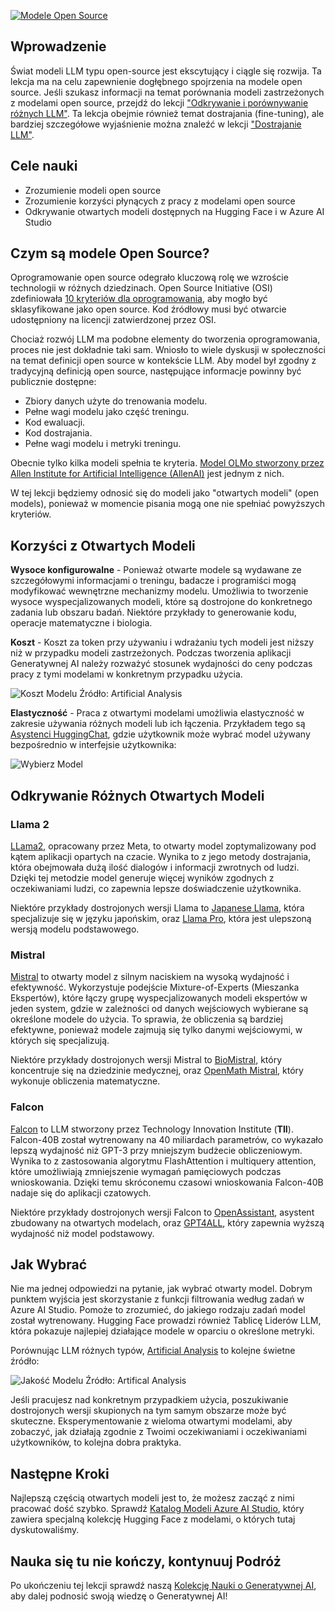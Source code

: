[![Modele Open Source](../../images/16-lesson-banner.png?WT.mc_id=academic-105485-koreyst)](https://aka.ms/gen-ai-lesson16-gh?WT.mc_id=academic-105485-koreyst)

## Wprowadzenie

Świat modeli LLM typu open-source jest ekscytujący i ciągle się rozwija. Ta lekcja ma na celu zapewnienie dogłębnego spojrzenia na modele open source. Jeśli szukasz informacji na temat porównania modeli zastrzeżonych z modelami open source, przejdź do lekcji ["Odkrywanie i porównywanie różnych LLM"](../../../02-exploring-and-comparing-different-llms/README.md?WT.mc_id=academic-105485-koreyst). Ta lekcja obejmie również temat dostrajania (fine-tuning), ale bardziej szczegółowe wyjaśnienie można znaleźć w lekcji ["Dostrajanie LLM"](../../../18-fine-tuning/README.md?WT.mc_id=academic-105485-koreyst).

## Cele nauki

- Zrozumienie modeli open source
- Zrozumienie korzyści płynących z pracy z modelami open source
- Odkrywanie otwartych modeli dostępnych na Hugging Face i w Azure AI Studio

## Czym są modele Open Source?

Oprogramowanie open source odegrało kluczową rolę we wzroście technologii w różnych dziedzinach. Open Source Initiative (OSI) zdefiniowała [10 kryteriów dla oprogramowania](https://web.archive.org/web/20241126001143/https://opensource.org/osd?WT.mc_id=academic-105485-koreyst), aby mogło być sklasyfikowane jako open source. Kod źródłowy musi być otwarcie udostępniony na licencji zatwierdzonej przez OSI.

Chociaż rozwój LLM ma podobne elementy do tworzenia oprogramowania, proces nie jest dokładnie taki sam. Wniosło to wiele dyskusji w społeczności na temat definicji open source w kontekście LLM. Aby model był zgodny z tradycyjną definicją open source, następujące informacje powinny być publicznie dostępne:

- Zbiory danych użyte do trenowania modelu.
- Pełne wagi modelu jako część treningu.
- Kod ewaluacji.
- Kod dostrajania.
- Pełne wagi modelu i metryki treningu.

Obecnie tylko kilka modeli spełnia te kryteria. [Model OLMo stworzony przez Allen Institute for Artificial Intelligence (AllenAI)](https://huggingface.co/allenai/OLMo-7B?WT.mc_id=academic-105485-koreyst) jest jednym z nich.

W tej lekcji będziemy odnosić się do modeli jako "otwartych modeli" (open models), ponieważ w momencie pisania mogą one nie spełniać powyższych kryteriów.

## Korzyści z Otwartych Modeli

**Wysoce konfigurowalne** - Ponieważ otwarte modele są wydawane ze szczegółowymi informacjami o treningu, badacze i programiści mogą modyfikować wewnętrzne mechanizmy modelu. Umożliwia to tworzenie wysoce wyspecjalizowanych modeli, które są dostrojone do konkretnego zadania lub obszaru badań. Niektóre przykłady to generowanie kodu, operacje matematyczne i biologia.

**Koszt** - Koszt za token przy używaniu i wdrażaniu tych modeli jest niższy niż w przypadku modeli zastrzeżonych. Podczas tworzenia aplikacji Generatywnej AI należy rozważyć stosunek wydajności do ceny podczas pracy z tymi modelami w konkretnym przypadku użycia.

![Koszt Modelu](../../images/model-price.png?WT.mc_id=academic-105485-koreyst)
Źródło: Artificial Analysis

**Elastyczność** - Praca z otwartymi modelami umożliwia elastyczność w zakresie używania różnych modeli lub ich łączenia. Przykładem tego są [Asystenci HuggingChat](https://huggingface.co/chat?WT.mc_id=academic-105485-koreyst), gdzie użytkownik może wybrać model używany bezpośrednio w interfejsie użytkownika:

![Wybierz Model](../../images/choose-model.png?WT.mc_id=academic-105485-koreyst)

## Odkrywanie Różnych Otwartych Modeli

### Llama 2

[LLama2](https://huggingface.co/meta-llama?WT.mc_id=academic-105485-koreyst), opracowany przez Meta, to otwarty model zoptymalizowany pod kątem aplikacji opartych na czacie. Wynika to z jego metody dostrajania, która obejmowała dużą ilość dialogów i informacji zwrotnych od ludzi. Dzięki tej metodzie model generuje więcej wyników zgodnych z oczekiwaniami ludzi, co zapewnia lepsze doświadczenie użytkownika.

Niektóre przykłady dostrojonych wersji Llama to [Japanese Llama](https://huggingface.co/elyza/ELYZA-japanese-Llama-2-7b?WT.mc_id=academic-105485-koreyst), która specjalizuje się w języku japońskim, oraz [Llama Pro](https://huggingface.co/TencentARC/LLaMA-Pro-8B?WT.mc_id=academic-105485-koreyst), która jest ulepszoną wersją modelu podstawowego.

### Mistral

[Mistral](https://huggingface.co/mistralai?WT.mc_id=academic-105485-koreyst) to otwarty model z silnym naciskiem na wysoką wydajność i efektywność. Wykorzystuje podejście Mixture-of-Experts (Mieszanka Ekspertów), które łączy grupę wyspecjalizowanych modeli ekspertów w jeden system, gdzie w zależności od danych wejściowych wybierane są określone modele do użycia. To sprawia, że obliczenia są bardziej efektywne, ponieważ modele zajmują się tylko danymi wejściowymi, w których się specjalizują.

Niektóre przykłady dostrojonych wersji Mistral to [BioMistral](https://huggingface.co/BioMistral/BioMistral-7B?text=Mon+nom+est+Thomas+et+mon+principal?WT.mc_id=academic-105485-koreyst), który koncentruje się na dziedzinie medycznej, oraz [OpenMath Mistral](https://huggingface.co/nvidia/OpenMath-Mistral-7B-v0.1-hf?WT.mc_id=academic-105485-koreyst), który wykonuje obliczenia matematyczne.

### Falcon

[Falcon](https://huggingface.co/tiiuae?WT.mc_id=academic-105485-koreyst) to LLM stworzony przez Technology Innovation Institute (**TII**). Falcon-40B został wytrenowany na 40 miliardach parametrów, co wykazało lepszą wydajność niż GPT-3 przy mniejszym budżecie obliczeniowym. Wynika to z zastosowania algorytmu FlashAttention i multiquery attention, które umożliwiają zmniejszenie wymagań pamięciowych podczas wnioskowania. Dzięki temu skróconemu czasowi wnioskowania Falcon-40B nadaje się do aplikacji czatowych.

Niektóre przykłady dostrojonych wersji Falcon to [OpenAssistant](https://huggingface.co/OpenAssistant/falcon-40b-sft-top1-560?WT.mc_id=academic-105485-koreyst), asystent zbudowany na otwartych modelach, oraz [GPT4ALL](https://huggingface.co/nomic-ai/gpt4all-falcon?WT.mc_id=academic-105485-koreyst), który zapewnia wyższą wydajność niż model podstawowy.

## Jak Wybrać

Nie ma jednej odpowiedzi na pytanie, jak wybrać otwarty model. Dobrym punktem wyjścia jest skorzystanie z funkcji filtrowania według zadań w Azure AI Studio. Pomoże to zrozumieć, do jakiego rodzaju zadań model został wytrenowany. Hugging Face prowadzi również Tablicę Liderów LLM, która pokazuje najlepiej działające modele w oparciu o określone metryki.

Porównując LLM różnych typów, [Artificial Analysis](https://artificialanalysis.ai/?WT.mc_id=academic-105485-koreyst) to kolejne świetne źródło:

![Jakość Modelu](../../images/model-quality.png?WT.mc_id=academic-105485-koreyst)
Źródło: Artifical Analysis

Jeśli pracujesz nad konkretnym przypadkiem użycia, poszukiwanie dostrojonych wersji skupionych na tym samym obszarze może być skuteczne. Eksperymentowanie z wieloma otwartymi modelami, aby zobaczyć, jak działają zgodnie z Twoimi oczekiwaniami i oczekiwaniami użytkowników, to kolejna dobra praktyka.

## Następne Kroki

Najlepszą częścią otwartych modeli jest to, że możesz zacząć z nimi pracować dość szybko. Sprawdź [Katalog Modeli Azure AI Studio](https://ai.azure.com?WT.mc_id=academic-105485-koreyst), który zawiera specjalną kolekcję Hugging Face z modelami, o których tutaj dyskutowaliśmy.

## Nauka się tu nie kończy, kontynuuj Podróż

Po ukończeniu tej lekcji sprawdź naszą [Kolekcję Nauki o Generatywnej AI](https://aka.ms/genai-collection?WT.mc_id=academic-105485-koreyst), aby dalej podnosić swoją wiedzę o Generatywnej AI!
